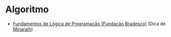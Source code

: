 # Algoritmo

- [Fundamentos de Lógica de Programação (Fundação Bradesco)](https://www.ev.org.br/cursos/fundamentos-de-logica-de-programacao) (Dica de [Minaraih](https://github.com/Minaraih))
